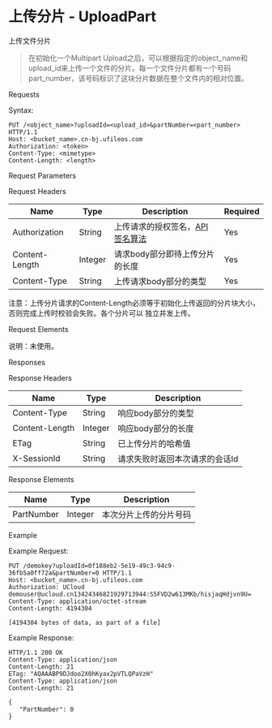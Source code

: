 # 上传分片 - UploadPart 

上传文件分片

> 在初始化一个Multipart Upload之后，可以根据指定的object_name和upload_id来上传一个文件的分片。每一个文件分片都有一个号码part_number，该号码标识了这块分片数据在整个文件内的相对位置。

Requests

Syntax:

```
PUT /<object_name>?uploadId=<upload_id>&partNumber=<part_number> HTTP/1.1
Host: <bucket_name>.cn-bj.ufileos.com
Authorization: <token>
Content-Type: <mimetype>
Content-Length: <length>
```
Request Parameters

Request Headers

|Name          |Type   |Description      |Required|
|---|---|---|---|
|Authorization |String |上传请求的授权签名，[API 签名算法](https://docs.ucloud.cn/ufile/api/authorization?id=%e6%96%87%e4%bb%b6%e7%ae%a1%e7%90%86%e7%ad%be%e5%90%8d%e7%ae%97%e6%b3%95)  |Yes     |
|Content-Length|Integer|请求body部分即待上传分片的长度|Yes     |
|Content-Type  |String |上传请求body部分的类型    |Yes     |

注意：上传分片请求的Content-Length必须等于初始化上传返回的分片块大小，否则完成上传时校验会失败。各个分片可以 独立并发上传。

Request Elements

说明：未使用。

Responses

Response Headers

|Name          |Type   |Description     |
|---|---|---|
|Content-Type  |String |响应body部分的类型     |
|Content-Length|Integer|响应body部分的长度     |
|ETag          |String |已上传分片的哈希值       |
|X-SessionId   |String |请求失败时返回本次请求的会话Id|

Response Elements

|Name      |Type   |Description|
|---|---|---|
|PartNumber|Integer|本次分片上传的分片号码|

Example

Example Request:

```
PUT /demokey?uploadId=0f188eb2-5e19-49c3-94c9-36fb5a0ff72a&partNumber=0 HTTP/1.1
Host: <bucket_name>.cn-bj.ufileos.com
Authorization: UCloud demouser@ucloud.cn13424346821929713944:S5FVD2w613MKb/hisjaqHdjvn9U=
Content-Type: application/octet-stream
Content-Length: 4194304

[4194304 bytes of data, as part of a file]
```
Example Response:

```
HTTP/1.1 200 OK
Content-Type: application/json
Content-Length: 21
ETag: "AQAAABP9DJdoo2X0hKyax2pVTLQPaVzH"
Content-Type: application/json
Content-Length: 21

{
   "PartNumber": 0
}
```
